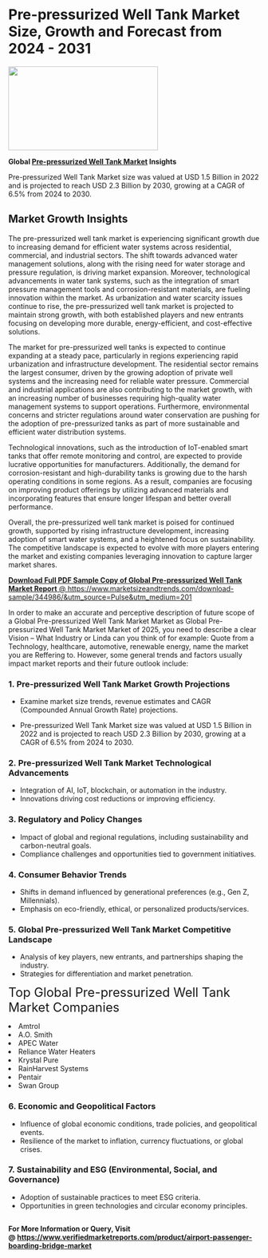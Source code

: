 <H1>Pre-pressurized Well Tank Market Size, Growth and Forecast from 2024 - 2031</H1><img class="aligncenter size-medium wp-image-584254" src="https://thirdeyenews.in/wp-content/uploads/2024/09/Global-Market-Research-300x168.jpeg" alt="" width="300" height="168" /><p><strong>Global&nbsp;<a href="https://www.marketsizeandtrends.com/download-sample/344986/&amp;utm_source=Pulse&amp;utm_medium=201">Pre-pressurized Well Tank Market</a> Insights</strong></p><p>Pre-pressurized Well Tank Market size was valued at USD 1.5 Billion in 2022 and is projected to reach USD 2.3 Billion by 2030, growing at a CAGR of 6.5% from 2024 to 2030.</p><p><h2>Market Growth Insights</h2> <p>The pre-pressurized well tank market is experiencing significant growth due to increasing demand for efficient water systems across residential, commercial, and industrial sectors. The shift towards advanced water management solutions, along with the rising need for water storage and pressure regulation, is driving market expansion. Moreover, technological advancements in water tank systems, such as the integration of smart pressure management tools and corrosion-resistant materials, are fueling innovation within the market. As urbanization and water scarcity issues continue to rise, the pre-pressurized well tank market is projected to maintain strong growth, with both established players and new entrants focusing on developing more durable, energy-efficient, and cost-effective solutions.</p> <p><a href="#"></a></p> <p>The market for pre-pressurized well tanks is expected to continue expanding at a steady pace, particularly in regions experiencing rapid urbanization and infrastructure development. The residential sector remains the largest consumer, driven by the growing adoption of private well systems and the increasing need for reliable water pressure. Commercial and industrial applications are also contributing to the market growth, with an increasing number of businesses requiring high-quality water management systems to support operations. Furthermore, environmental concerns and stricter regulations around water conservation are pushing for the adoption of pre-pressurized tanks as part of more sustainable and efficient water distribution systems.</p> <p>Technological innovations, such as the introduction of IoT-enabled smart tanks that offer remote monitoring and control, are expected to provide lucrative opportunities for manufacturers. Additionally, the demand for corrosion-resistant and high-durability tanks is growing due to the harsh operating conditions in some regions. As a result, companies are focusing on improving product offerings by utilizing advanced materials and incorporating features that ensure longer lifespan and better overall performance.</p> <p>Overall, the pre-pressurized well tank market is poised for continued growth, supported by rising infrastructure development, increasing adoption of smart water systems, and a heightened focus on sustainability. The competitive landscape is expected to evolve with more players entering the market and existing companies leveraging innovation to capture larger market shares.</p> <p><a href="#"></p><p><span class=""><strong>Download Full PDF Sample Copy of Global Pre-pressurized Well Tank Market Report</strong> @ <a href="https://www.marketsizeandtrends.com/download-sample/344986/&amp;utm_source=Pulse&amp;utm_medium=201" target="_blank">https://www.marketsizeandtrends.com/download-sample/344986/&amp;utm_source=Pulse&amp;utm_medium=201</a></span></p><p>In order to make an accurate and perceptive description of future scope of a Global&nbsp;Pre-pressurized Well Tank Market Market as Global&nbsp;Pre-pressurized Well Tank Market Market of 2025, you need to describe a clear Vision &ndash; What Industry or Linda can you think of for example: Quote from a Technology, healthcare, automotive, renewable energy, name the market you are Reffering to. However, some general trends and factors usually impact market reports and their future outlook include:</p><h3>1.&nbsp;<strong>Pre-pressurized Well Tank Market Growth Projections</strong></h3><ul><li>Examine market size trends, revenue estimates and CAGR (Compounded Annual Growth Rate) projections.</li><li><p>Pre-pressurized Well Tank Market size was valued at USD 1.5 Billion in 2022 and is projected to reach USD 2.3 Billion by 2030, growing at a CAGR of 6.5% from 2024 to 2030.</p></li></ul><h3>2.&nbsp;<strong>Pre-pressurized Well Tank Market Technological Advancements</strong></h3><ul><li>Integration of AI, IoT, blockchain, or automation in the industry.</li><li>Innovations driving cost reductions or improving efficiency.</li></ul><h3>3.&nbsp;<strong>Regulatory and Policy Changes</strong></h3><ul><li>Impact of global and regional regulations, including sustainability and carbon-neutral goals.</li><li>Compliance challenges and opportunities tied to government initiatives.</li></ul><h3>4.&nbsp;<strong>Consumer Behavior Trends</strong></h3><ul><li>Shifts in demand influenced by generational preferences (e.g., Gen Z, Millennials).</li><li>Emphasis on eco-friendly, ethical, or personalized products/services.</li></ul><h3>5.&nbsp;<strong>Global Pre-pressurized Well Tank Market Competitive Landscape</strong></h3><ul><li>Analysis of key players, new entrants, and partnerships shaping the industry.</li><li>Strategies for differentiation and market penetration.</li></ul><p data-pm-slice="1 1 []"><span style="color: inherit; font-family: inherit; font-size: 25px;">Top Global Pre-pressurized Well Tank Market Companies</span></p><div class="" data-test-id=""><p><li>Amtrol</li><li> A.O. Smith</li><li> APEC Water</li><li> Reliance Water Heaters</li><li> Krystal Pure</li><li> RainHarvest Systems</li><li> Pentair</li><li> Swan Group</li></p></div><h3>6.&nbsp;<strong>Economic and Geopolitical Factors</strong></h3><ul><li>Influence of global economic conditions, trade policies, and geopolitical events.</li><li>Resilience of the market to inflation, currency fluctuations, or global crises.</li></ul><h3>7.&nbsp;<strong>Sustainability and ESG (Environmental, Social, and Governance)</strong></h3><ul><li>Adoption of sustainable practices to meet ESG criteria.</li><li>Opportunities in green technologies and circular economy principles.</li></ul><h2><strong style="font-size: 14px;">For More Information or Query, Visit @&nbsp;</strong><a style="background-color: #ffffff; font-size: 14px;" href="https://www.marketsizeandtrends.com/report/pre-pressurized-well-tank-market/" target="_blank">https://www.verifiedmarketreports.com/product/airport-passenger-boarding-bridge-market</a></h2>
